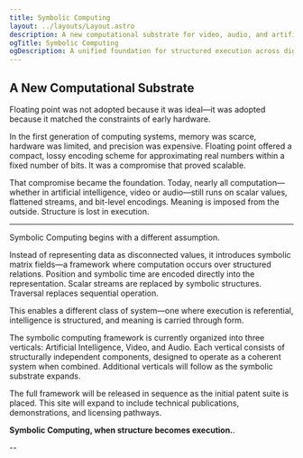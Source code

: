 ```yaml
---
title: Symbolic Computing
layout: ../layouts/Layout.astro
description: A new computational substrate for video, audio, and artificial intelligence — built on symbolic matrix fields.
ogTitle: Symbolic Computing
ogDescription: A unified foundation for structured execution across digital domains.
---
```


## A New Computational Substrate

Floating point was not adopted because it was ideal—it was adopted because it matched the constraints of early hardware.

In the first generation of computing systems, memory was scarce, hardware was limited, and precision was expensive. Floating point offered a compact, lossy encoding scheme for approximating real numbers within a fixed number of bits. It was a compromise that proved scalable.

That compromise became the foundation. Today, nearly all computation—whether in artificial intelligence, video or audio—still runs on scalar values, flattened streams, and bit-level encodings. Meaning is imposed from the outside. Structure is lost in execution.

---

Symbolic Computing begins with a different assumption.

Instead of representing data as disconnected values, it introduces symbolic matrix fields—a framework where computation occurs over structured relations. Position and symbolic time are encoded directly into the representation. Scalar streams are replaced by symbolic structures. Traversal replaces sequential operation.

This enables a different class of system—one where execution is referential, intelligence is structured, and meaning is carried through form.

The symbolic computing framework is currently organized into three verticals: Artificial Intelligence, Video, and Audio. Each vertical consists of structurally independent components, designed to operate as a coherent system when combined. Additional verticals will follow as the symbolic substrate expands.

The full framework will be released in sequence as the initial patent suite is placed. This site will expand to include technical publications, demonstrations, and licensing pathways.

**Symbolic Computing, when structure becomes execution.**.  
  

--

